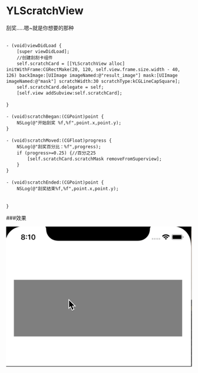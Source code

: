 # YLScratchView
刮奖.....嗯~就是你想要的那种
```Object-C

- (void)viewDidLoad {
    [super viewDidLoad];
    //创建刮刮卡组件
    self.scratchCard = [[YLScratchView alloc] initWithFrame:CGRectMake(20, 120, self.view.frame.size.width - 40, 126) backImage:[UIImage imageNamed:@"result_image"] mask:[UIImage imageNamed:@"mask"] scratchWidth:30 scratchType:kCGLineCapSquare];
    self.scratchCard.delegate = self;
    [self.view addSubview:self.scratchCard];
    
}

- (void)scratchBegan:(CGPoint)point {
    NSLog(@"开始刮奖 %f,%f",point.x,point.y);
}

- (void)scratchMoved:(CGFloat)progress {
    NSLog(@"刮奖百分比：%f",progress);
    if (progress>=0.25) {//百分之25
        [self.scratchCard.scratchMask removeFromSuperview];
    }
}

- (void)scratchEnded:(CGPoint)point {
    NSLog(@"刮奖结束%f,%f",point.x,point.y);

    
}
 ```
###效果

![image](https://github.com/Rain-dew/YLScratchView/blob/master/YLScratchViewDemo/2019-12-02%2020.10.12.gif)
